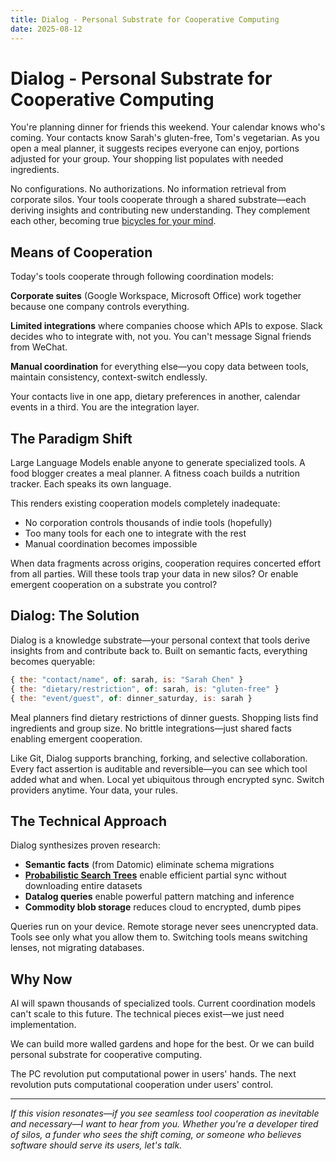 ```yaml
---
title: Dialog - Personal Substrate for Cooperative Computing
date: 2025-08-12
---
```


# Dialog - Personal Substrate for Cooperative Computing

You're planning dinner for friends this weekend. Your calendar knows who's coming. Your contacts know Sarah's gluten-free, Tom's vegetarian. As you open a meal planner, it suggests recipes everyone can enjoy, portions adjusted for your group. Your shopping list populates with needed ingredients.

No configurations. No authorizations. No information retrieval from corporate silos. Your tools cooperate through a shared substrate—each deriving insights and contributing new understanding. They complement each other, becoming true [bicycles for your mind][].

## Means of Cooperation

Today's tools cooperate through following coordination models:

**Corporate suites** (Google Workspace, Microsoft Office) work together because one company controls everything.

**Limited integrations** where companies choose which APIs to expose. Slack decides who to integrate with, not you. You can't message Signal friends from WeChat.

**Manual coordination** for everything else—you copy data between tools, maintain consistency, context-switch endlessly.

Your contacts live in one app, dietary preferences in another, calendar events in a third. You are the integration layer.

## The Paradigm Shift

Large Language Models enable anyone to generate specialized tools. A food blogger creates a meal planner. A fitness coach builds a nutrition tracker. Each speaks its own language.

This renders existing cooperation models completely inadequate:
- No corporation controls thousands of indie tools (hopefully)
- Too many tools for each one to integrate with the rest
- Manual coordination becomes impossible

When data fragments across origins, cooperation requires concerted effort from all parties. Will these tools trap your data in new silos? Or enable emergent cooperation on a substrate you control?

## Dialog: The Solution

Dialog is a knowledge substrate—your personal context that tools derive insights from and contribute back to. Built on semantic facts, everything becomes queryable:

```javascript
{ the: "contact/name", of: sarah, is: "Sarah Chen" }
{ the: "dietary/restriction", of: sarah, is: "gluten-free" }
{ the: "event/guest", of: dinner_saturday, is: sarah }
```

Meal planners find dietary restrictions of dinner guests. Shopping lists find ingredients and group size. No brittle integrations—just shared facts enabling emergent cooperation.

Like Git, Dialog supports branching, forking, and selective collaboration. Every fact assertion is auditable and reversible—you can see which tool added what and when. Local yet ubiquitous through encrypted sync. Switch providers anytime. Your data, your rules.

## The Technical Approach

Dialog synthesizes proven research:
- **Semantic facts** (from Datomic) eliminate schema migrations
- **[Probabilistic Search Trees]** enable efficient partial sync without downloading entire datasets
- **Datalog queries** enable powerful pattern matching and inference
- **Commodity blob storage** reduces cloud to encrypted, dumb pipes

Queries run on your device. Remote storage never sees unencrypted data. Tools see only what you allow them to. Switching tools means switching lenses, not migrating databases.

## Why Now

AI will spawn thousands of specialized tools. Current coordination models can't scale to this future. The technical pieces exist—we just need implementation.

We can build more walled gardens and hope for the best. Or we can build personal substrate for cooperative computing.

The PC revolution put computational power in users' hands. The next revolution puts computational cooperation under users' control.

---

*If this vision resonates—if you see seamless tool cooperation as inevitable and necessary—I want to hear from you. Whether you're a developer tired of silos, a funder who sees the shift coming, or someone who believes software should serve its users, let's talk.*

[bicycles for your mind]: https://www.youtube.com/watch?v=KmuP8gsgWb8
[Probabilistic Search Trees]:https://g-trees.github.io/g_trees/
